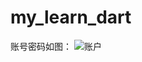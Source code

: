 # my_learn_dart
账号密码如图：
![账户](https://user-images.githubusercontent.com/87750093/176987418-1a2f84f4-3c51-4ca4-96f6-09a0fe2233e0.PNG)
